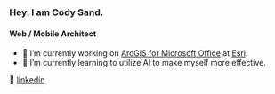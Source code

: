 ### Hey. I am Cody Sand.
#### Web / Mobile Architect

- 🔨 I’m currently working on [ArcGIS for Microsoft Office] at [Esri].
- 🌱 I’m currently learning to utilize AI to make myself more effective.


👔 [linkedin][Linkedin]

[Esri]: https://www.esri.com
[Linkedin]: https://www.linkedin.com/in/codyjsand/
[ArcGIS for Microsoft Office]: [https://doc.arcgis.com/en/insights/latest/get-started/insights-overview.htm](https://www.esri.com/en-us/arcgis/products/arcgis-for-microsoft-365/overview)

<!--
**marpstar/marpstar** is a ✨ _special_ ✨ repository because its `README.md` (this file) appears on your GitHub profile.

Here are some ideas to get you started:

- 🔭 I’m currently working on ...
- 🌱 I’m currently learning ...
- 👯 I’m looking to collaborate on ...
- 🤔 I’m looking for help with ...
- 💬 Ask me about ...
- 📫 How to reach me: ...
- 😄 Pronouns: ...
- ⚡ Fun fact: ...
-->
